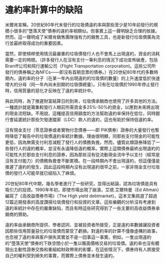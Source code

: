# 違約率計算中的缺陷

米爾肯宣稱，20世紀80年代末發行的垃圾債違約率與那些至少是10年前發行的規模小很多的“墮落天使”債券的違約率相類似。但事實上這一聲明缺乏合理的依據。然而，這一聲明成了米爾肯銷售團隊強有力的銷售工具，也是新發行垃圾債廣為流行並最終取得成功的重要因素。

當然，即使槓桿使用情況最嚴重的垃圾債發行人也不會馬上出現違約，資金的消耗需要一定的時間。（許多發行人在沒有支付一筆利息的情況下成功宣佈破產，包括 Braniff公司和飛行運輸公司（Flight Transportation corporation)。這些公司所發行的債券稱之為NFCs——即沒有首期息票的債券。）在20世紀80年代的多數時期內，違約率的分子（在某一年內出現違約的垃圾債的數量）的上升速度低於快速增大的分母（同一年內尚未到期的垃圾債總量）。只有在垃圾債於1990年停止發行時，信用質量的惡化才反映在了違約率統計中。

與此同時，為了推遲財富結算日的到來，垃圾債承銷商也使用了許多其他的方法。一種詭計就是籌集較發行人眼前所需資金多25%-50%的資金，以應對未來將出現的現金流短缺。不用說，這種提高信用額度的方法幫助違約率保持在低位，同時銀行會延遲統計那些欠發達國家（LDC）款人的違約，這也有助於保持低違約率。

沒有現金支付（零息證券或者實物付息債券——即 PIK債券）證券的大量發行也暫時降低了報告中的垃圾債違約率統計數據。理由很明顯，同那些支付現金的可能性更低，因為無需支付利息減輕了發行人的債務負擔。然而，儘管此類證券降低了一些發行人的違約概率，並沒有永遠降低違約概率。實際上這類債券最終出現違約的可能性大於那些支付利息的證券，因為那些沒有從流動現金流中予以支付（經常是沒有支付能力）的債務負擔會不斷累積。在一段時期內不會出現違約，但這僅僅是推遲了違約的發生，因此這段時期內沒有出現違約很早之前，一家非現金支付垃圾債的發行人可能早就已經陷入了麻煩。

20世紀80年代中期，幾名學者進行了一些研究，並得出結論，認為垃圾債是具有吸引力的投資。1990年年初，即使市場出現了崩潰，艾德.艾爾特曼（Ed Altman）編寫了《高收益債券市場》（The High yield debtmarket)，這本文集挑選了超過 12篇近期發表的高度讚揚垃圾債發行和投資的文章。這些樂觀的分析沒有考慮到違約率統計中存在的嚴重缺陷，而且有時這些研究得到了一些主要的高收益債券承銷商的贊助。

違約率由承銷商所提供、學者認同、並被投資者所接受，正是違約率數據讓投資者因那些信用質量惡化的垃圾債而蒙受了虧損。對違約率的計算不僅像虛構的故事，也忽視了違約率與客戶損失其實並不是一回事這一事實。例如，一隻出現違約的“墮落天使”債券的下跌空間小於一隻以賬面價格交易的垃圾債。違約率也沒有體現出主動性證券交換和重組給財政帶來的影響，在這些情況下，債券持有人將接受自己的權利受到損失的事實，而實際上債券並未發生違約。


